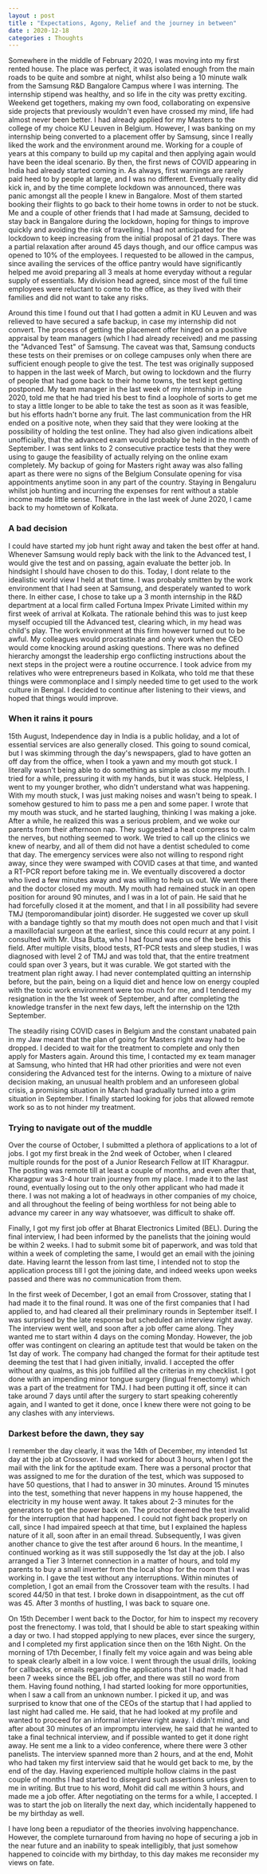 ```yaml
---
layout : post
title : "Expectations, Agony, Relief and the journey in between"
date : 2020-12-18
categories : Thoughts
---
```


Somewhere in the middle of February 2020, I was moving into my first rented house. The place was perfect, it was isolated enough from the main roads to be quite and sombre at night, whilst also being a 10 minute walk from the Samsung R&D Bangalore Campus where I was interning. The internship stipend was healthy, and so life in the city was pretty exciting. Weekend get togethers, making my own food, collaborating on expensive side projects that previously wouldn't even have crossed my mind, life had almost never been better. I had already applied for my Masters to the college of my choice KU Leuven in Belgium. However, I was banking on my internship being converted to a placement offer by Samsung, since I really liked the work and the environment around me. Working for a couple of years at this company to build up my capital and then applying again would have been the ideal scenario. By then, the first news of COVID appearing in India had already started coming in. As always, first warnings are rarely paid heed to by people at large, and I was no different. Eventually reality did kick in, and by the time complete lockdown was announced, there was panic amongst all the people I knew in Bangalore. Most of them started booking their flights to go back to their home towns in order to not be stuck. Me and a couple of other friends that I had made at Samsung, decided to stay back in Bangalore during the lockdown, hoping for things to improve quickly and avoiding the risk of travelling. I had not anticipated for the lockdown to keep increasing from the initial proposal of 21 days. There was a partial relaxation after around 45 days though, and our office campus was opened to 10% of the employees. I requested to be allowed in the campus, since availing the services of the office pantry would have significantly helped me avoid preparing all 3 meals at home everyday without a regular supply of essentials. My division head agreed, since most of the full time employees were reluctant to come to the office, as they lived with their families and did not want to take any risks.   


Around this time I found out that I had gotten a admit in KU Leuven and was relieved to have secured a safe backup, in case my internship did not convert. The process of getting the placement offer hinged on a positive appraisal by team managers (which I had already received) and me passing the "Advanced Test" of Samsung. The caveat was that, Samsung conducts these tests on their premises or on college campuses only when there are sufficient enough people to give the test. The test was originally supposed to happen in the last week of March, but owing to lockdown and the flurry of people that had gone back to their home towns, the test kept getting postponed. My team manager in the last week of my internship in June 2020, told me that he had tried his best to find a loophole of sorts to get me to stay a little longer to be able to take the test as soon as it was feasible, but his efforts hadn't borne any fruit. The last communication from the HR ended on a positive note, when they said that they were looking at the possibility of holding the test online. They had also given indications albeit unofficially, that the advanced exam would probably be held in the month of September. I was sent links to 2 consecutive practice tests that they were using to gauge the feasibility of actually relying on the online exam completely. My backup of going for Masters right away was also falling apart as there were no signs of the Belgium Consulate opening for visa appointments anytime soon in any part of the country. Staying in Bengaluru whilst job hunting and incurring the expenses for rent without a stable income made little sense. Therefore in the last week of June 2020, I came back to my hometown of Kolkata. 


### A bad decision

I could have started my job hunt right away and taken the best offer at hand. Whenever Samsung would reply back with the link to the Advanced test, I would give the test and on passing, again evaluate the better job. In hindsight I should have chosen to do this. Today, I dont relate to the idealistic world view I held at that time. I was probably smitten by the work environment that I had seen at Samsung, and desperately wanted to work there. In either case, I chose to take up a 3 month internship in the R&D department at a local firm called Fortuna Impex Private Limited within my first week of arrival at Kolkata. The rationale behind this was to just keep myself occupied till the Advanced test, clearing which, in my head was child's play. The work environment at this firm however turned out to be awful. My colleagues would procrastinate and only work when the CEO would come knocking around asking questions. There was no defined hierarchy amongst the leadership ergo conflicting instructions about the next steps in the project were a routine occurrence. I took advice from my relatives who were entrepreneurs based in Kolkata, who told me that these things were commonplace and I simply needed time to get used to the work culture in Bengal. I decided to continue after listening to their views, and hoped that things would improve.


### When it rains it pours


15th August, Independence day in India is a public holiday, and a lot of essential services are also generally closed. This going to sound comical, but I was skimming through the day's newspapers, glad to have gotten an off day from the office, when I took a yawn and my mouth got stuck. I literally wasn't being able to do something as simple as close my mouth. I tried for a while, pressuring it with my hands, but it was stuck. Helpless, I went to my younger brother, who didn't understand what was happening. With my mouth stuck, I was just making noises and wasn't being to speak. I somehow gestured to him to pass me a pen and some paper. I wrote that my mouth was stuck, and he started laughing, thinking I was making a joke. After a while, he realized this was a serious problem, and we woke our parents from their afternoon nap. They suggested a heat compress to calm the nerves, but nothing seemed to work. We tried to call up the clinics we knew of nearby, and all of them did not have a dentist scheduled to come that day. The emergency services were also not willing to respond right away, since they were swamped with COVID cases at that time, and wanted a RT-PCR report before taking me in. We eventually discovered a doctor who lived a few minutes away and was willing to help us out. We went there and the doctor closed my mouth. My mouth had remained stuck in an open position for around 90 minutes, and I was in a lot of pain. He said that he had forcefully closed it at the moment, and that I in all possibility had severe TMJ (temporomandibular joint) disorder. He suggested we cover up skull with a bandage tightly so that my mouth does not open much and that I visit a maxillofacial surgeon at the earliest, since this could recurr at any point. I consulted with Mr. Utsa Butta, who I had found was one of the best in this field. After multiple visits, blood tests, RT-PCR tests and sleep studies, I was diagnosed with level 2 of TMJ and was told that, that the entire treatment could span over 3 years, but it was curable. We got started with the treatment plan right away. I had never contemplated quitting an internship before, but the pain, being on a liquid diet and hence low on energy coupled with the toxic work environment were too much for me, and I tendered my resignation in the the 1st week of September, and after completing the knowledge transfer in the next few days, left the internship on the 12th September.


The steadily rising COVID cases in Belgium and the constant unabated pain in my Jaw meant that the plan of going for Masters right away had to be dropped. I decided to wait for the treatment to complete and only then apply for Masters again. Around this time, I contacted my ex team manager at Samsung, who hinted that HR had other priorities and were not even considering the Advanced test for the interns. Owing to a mixture of naive decision making, an unusual health problem and an unforeseen global crisis, a promising situation in March had gradually turned into a grim situation in September. I finally started looking for jobs that allowed remote work so as to not hinder my treatment.


### Trying to navigate out of the muddle


Over the course of October, I submitted a plethora of applications to a lot of jobs. I got my first break in the 2nd week of October, when I cleared multiple rounds for the post of a Junior Research Fellow at IIT Kharagpur. The posting was remote till at least a couple of months, and even after that, Kharagpur was 3-4 hour train journey from my place. I made it to the last round, eventually losing out to the only other applicant who had made it there. I was not making a lot of headways in other companies of my choice, and all throughout the feeling of being worthless for not being able to advance my career in any way whatsoever, was difficult to shake off.


Finally, I got my first job offer at Bharat Electronics Limited (BEL). During the final interview, I had been informed by the panelists that the joining would be within 2 weeks. I had to submit some bit of paperwork, and was told that within a week of completing the same, I would get an email with the joining date. Having learnt the lesson from last time, I intended not to stop the application process till I got the joining date, and indeed weeks upon weeks passed and there was no communication from them.


In the first week of December, I got an email from Crossover, stating that I had made it to the final round. It was one of the first companies that I had applied to, and had cleared all their preliminary rounds in September itself. I was surprised by the late response but scheduled an interview right away. The interview went well, and soon after a job offer came along. They wanted me to start within 4 days on the coming Monday. However, the job offer was contingent on clearing an aptitude test that would be taken on the 1st day of work. The company had changed the format for their aptitude test deeming the test that I had given initially, invalid. I accepted the offer without any qualms, as this job fulfilled all the criterias in my checklist. I got done with an impending minor tongue surgery (lingual frenectomy) which was a part of the treatment for TMJ. I had been putting it off, since it can take around 7 days until after the surgery to start speaking coherently again, and I wanted to get it done, once I knew there were not going to be any clashes with any interviews. 


### Darkest before the dawn, they say

I remember the day clearly, it was the 14th of December, my intended 1st day at the job at Crossover. I had worked for about 3 hours, when I got the mail with the link for the aptitude exam. There was a personal proctor that was assigned to me for the duration of the test, which was supposed to have 50 questions, that I had to answer in 30 minutes. Around 15 minutes into the test, something that never happens in my house happened, the electricity in my house went away. It takes about 2-3 minutes for the generators to get the power back on. The proctor deemed the test invalid for the interruption that had happened. I could not fight back properly on call, since I had impaired speech at that time, but I explained the hapless nature of it all, soon after in an email thread. Subsequently, I was given another chance to give the test after around 6 hours. In the meantime, I continued working as it was still supposedly the 1st day at the job. I also  arranged a Tier 3 Internet connection in a matter of hours, and told my parents to buy a small inverter from the local shop for the room that I was working in. I gave the test without any interruptions. Within minutes of completion, I got an email from the Crossover team with the results. I had scored 44/50 in that test. I broke down in disappointment, as the cut off was 45. After 3 months of hustling, I was back to square one.


On 15th December I went back to the Doctor, for him to inspect my recovery post the frenectomy. I was told, that I should be able to start speaking within a day or two. I had stopped applying to new places, ever since the surgery, and I completed my first application since then on the 16th Night. On the morning of 17th December, I finally felt my voice again and was being able to speak clearly albeit in a low voice. I went through the usual drills, looking for callbacks, or emails regarding the applications that I had made. It had been 7 weeks since the BEL job offer, and there was still no word from them. Having found nothing, I had started looking for more opportunities, when I saw a call from an unknown number. I picked it up, and was surprised to know that one of the CEOs of the startup that I had applied to last night had called me. He said, that he had looked at my profile and wanted to proceed for an informal interview right away. I didn't mind, and after about 30 minutes of an impromptu interview, he said that he wanted to take a final technical interview, and if possible wanted to get it done right away. He sent me a link to a video conference, where there were 3 other panelists. The interview spanned more than 2 hours, and at the end, Mohit who had taken my first interview said that he would get back to me, by the end of the day. Having experienced multiple hollow claims in the past couple of months I had started to disregard such assertions unless given to me in writing. But true to his word, Mohit did call me within 3 hours, and made me a job offer. After negotiating on the terms for a while, I accepted. I was to start the job on literally the next day, which incidentally happened to be my birthday as well. 


I have long been a repudiator of the theories involving happenchance. However, the complete turnaround from having no hope of securing a job in the near future and an inability to speak intelligibly, that just somehow happened to coincide with my birthday, to this day makes me reconsider my views on fate. 